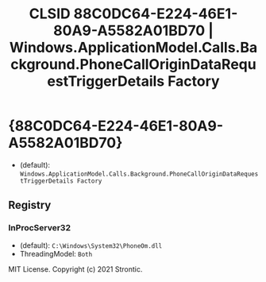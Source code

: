 ﻿---
title: "CLSID 88C0DC64-E224-46E1-80A9-A5582A01BD70 | Windows.ApplicationModel.Calls.Background.PhoneCallOriginDataRequestTriggerDetails Factory"
excerpt: What is COM-Object CLSID 88C0DC64-E224-46E1-80A9-A5582A01BD70?
---

# {88C0DC64-E224-46E1-80A9-A5582A01BD70}

* (default): `Windows.ApplicationModel.Calls.Background.PhoneCallOriginDataRequestTriggerDetails Factory`

## Registry


### InProcServer32

* (default): `C:\Windows\System32\PhoneOm.dll`
* ThreadingModel: `Both`

MIT License. Copyright (c) 2021 Strontic.


